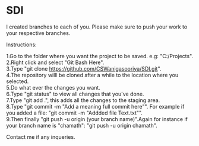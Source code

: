 # SDI

I created branches to each of you. Please make sure to push your work to your respective branches.


Instructions:

1.Go to the folder where you want the project to be saved. e.g: "C:/Projects".  
2.Right click and select "Git Bash Here".  
3.Type "git clone https://github.com/CSWanigasooriya/SDI.git".  
4.The repository willl be cloned after a while to the location where you selected.  
5.Do what ever the changes you want.  
6.Type "git status" to view all changes that you've done.  
7.Type "git add .", this adds all the changes to the staging area.  
8.Type "git commit -m "Add a meaning full commit here"". For example if you added a file: "git commit -m "Addded file Text.txt"".  
9.Then finally "git push -u origin (your branch name)".Again for instance if your branch name is "chamath": "git push -u origin chamath".    

Contact me if any inqueries.

